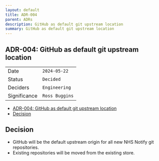 ```yaml
---
layout: default
title: ADR-004
parent: ADRs
description: GitHub as default git upstream location
summary: GitHub as default git upstream location
---
```


## ADR-004: GitHub as default git upstream location

|              |                |
| ------------ | -------------- |
| Date         | `2024-05-22`   |
| Status       | `Decided`      |
| Deciders     | `Engineering`  |
| Significance | `Ross Buggins` |

- [ADR-004: GitHub as default git upstream location](#adr-004-github-as-default-git-upstream-location)
- [Decision](#decision)

## Decision

- GitHub will be the default upstream origin for all new NHS Notify git repositories.
- Existing repositories will be moved from the existing store.
